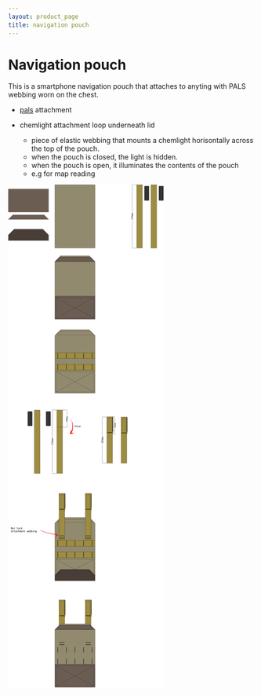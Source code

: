```yaml
---
layout: product_page
title: navigation pouch
---
```


# Navigation pouch

This is a smartphone navigation pouch that attaches to anyting with PALS webbing worn on the chest.

- [pals](../techiques/Sewing-PALS) attachment

- chemlight attachment loop underneath lid
    - piece of elastic webbing that mounts a chemlight horisontally across the top of the pouch.
    - when the pouch is closed, the light is hidden.
    - when the pouch is open, it illuminates the contents of the pouch
    - e.g for map reading


![navigation pouch](navigation-pouch.svg)
